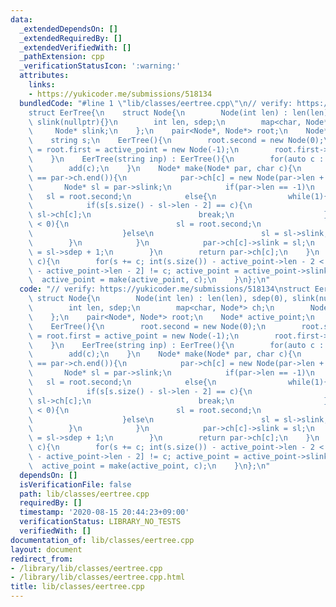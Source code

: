 ```yaml
---
data:
  _extendedDependsOn: []
  _extendedRequiredBy: []
  _extendedVerifiedWith: []
  _pathExtension: cpp
  _verificationStatusIcon: ':warning:'
  attributes:
    links:
    - https://yukicoder.me/submissions/518134
  bundledCode: "#line 1 \"lib/classes/eertree.cpp\"\n// verify: https://yukicoder.me/submissions/518134\n\
    struct EerTree{\n    struct Node{\n        Node(int len) : len(len), sdep(0),\
    \ slink(nullptr){}\n        int len, sdep;\n        map<char, Node*> ch;\n   \
    \     Node* slink;\n    };\n    pair<Node*, Node*> root;\n    Node* active_point;\n\
    \    string s;\n    EerTree(){\n        root.second = new Node(0);\n        root.second->slink\
    \ = root.first = active_point = new Node(-1);\n        root.first->slink = root.first;\n\
    \    }\n    EerTree(string inp) : EerTree(){\n        for(auto c : inp)\n    \
    \        add(c);\n    }\n    Node* make(Node* par, char c){\n        if(par->ch.find(c)\
    \ == par->ch.end()){\n            par->ch[c] = new Node(par->len + 2);\n     \
    \       Node* sl = par->slink;\n            if(par->len == -1)\n             \
    \   sl = root.second;\n            else{\n                while(1){\n        \
    \            if(s[s.size() - sl->len - 2] == c){\n                        sl =\
    \ sl->ch[c];\n                        break;\n                    }else if(sl->len\
    \ < 0){\n                        sl = root.second;\n                        break;\n\
    \                    }else\n                        sl = sl->slink;\n        \
    \        }\n            }\n            par->ch[c]->slink = sl;\n            par->ch[c]->sdep\
    \ = sl->sdep + 1;\n        }\n        return par->ch[c];\n    }\n    void add(char\
    \ c){\n        for(s += c; int(s.size()) - active_point->len - 2 < 0 || s[s.size()\
    \ - active_point->len - 2] != c; active_point = active_point->slink);\n      \
    \  active_point = make(active_point, c);\n    }\n};\n"
  code: "// verify: https://yukicoder.me/submissions/518134\nstruct EerTree{\n   \
    \ struct Node{\n        Node(int len) : len(len), sdep(0), slink(nullptr){}\n\
    \        int len, sdep;\n        map<char, Node*> ch;\n        Node* slink;\n\
    \    };\n    pair<Node*, Node*> root;\n    Node* active_point;\n    string s;\n\
    \    EerTree(){\n        root.second = new Node(0);\n        root.second->slink\
    \ = root.first = active_point = new Node(-1);\n        root.first->slink = root.first;\n\
    \    }\n    EerTree(string inp) : EerTree(){\n        for(auto c : inp)\n    \
    \        add(c);\n    }\n    Node* make(Node* par, char c){\n        if(par->ch.find(c)\
    \ == par->ch.end()){\n            par->ch[c] = new Node(par->len + 2);\n     \
    \       Node* sl = par->slink;\n            if(par->len == -1)\n             \
    \   sl = root.second;\n            else{\n                while(1){\n        \
    \            if(s[s.size() - sl->len - 2] == c){\n                        sl =\
    \ sl->ch[c];\n                        break;\n                    }else if(sl->len\
    \ < 0){\n                        sl = root.second;\n                        break;\n\
    \                    }else\n                        sl = sl->slink;\n        \
    \        }\n            }\n            par->ch[c]->slink = sl;\n            par->ch[c]->sdep\
    \ = sl->sdep + 1;\n        }\n        return par->ch[c];\n    }\n    void add(char\
    \ c){\n        for(s += c; int(s.size()) - active_point->len - 2 < 0 || s[s.size()\
    \ - active_point->len - 2] != c; active_point = active_point->slink);\n      \
    \  active_point = make(active_point, c);\n    }\n};\n"
  dependsOn: []
  isVerificationFile: false
  path: lib/classes/eertree.cpp
  requiredBy: []
  timestamp: '2020-08-15 20:44:23+09:00'
  verificationStatus: LIBRARY_NO_TESTS
  verifiedWith: []
documentation_of: lib/classes/eertree.cpp
layout: document
redirect_from:
- /library/lib/classes/eertree.cpp
- /library/lib/classes/eertree.cpp.html
title: lib/classes/eertree.cpp
---
```

